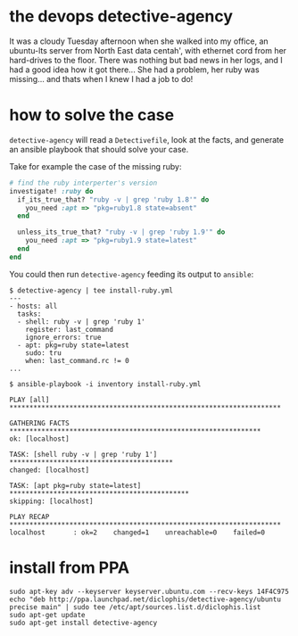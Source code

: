 # the devops detective-agency

It was a cloudy Tuesday afternoon when she walked into my office, an ubuntu-lts server from North East data centah', with ethernet cord from her hard-drives to the floor.
There was nothing but bad news in her logs, and I had a good idea how it got there...
She had a problem, her ruby was missing... and thats when I knew I had a job to do!

# how to solve the case

`detective-agency` will read a `Detectivefile`, look at the facts, and generate an ansible playbook that should solve your case.
    
Take for example the case of the missing ruby:

```ruby
# find the ruby interperter's version
investigate! :ruby do
  if_its_true_that? "ruby -v | grep 'ruby 1.8'" do
    you_need :apt => "pkg=ruby1.8 state=absent"
  end

  unless_its_true_that? "ruby -v | grep 'ruby 1.9'" do
    you_need :apt => "pkg=ruby1.9 state=latest"
  end
end
```

You could then run `detective-agency` feeding its output to `ansible`:

    $ detective-agency | tee install-ruby.yml
    ---
    - hosts: all
      tasks:
      - shell: ruby -v | grep 'ruby 1'
        register: last_command
        ignore_errors: true
      - apt: pkg=ruby state=latest
        sudo: tru
        when: last_command.rc != 0
    ...
    
    $ ansible-playbook -i inventory install-ruby.yml 

    PLAY [all] ******************************************************************** 
    
    GATHERING FACTS *************************************************************** 
    ok: [localhost]
    
    TASK: [shell ruby -v | grep 'ruby 1'] ***************************************** 
    changed: [localhost]
    
    TASK: [apt pkg=ruby state=latest] ********************************************* 
    skipping: [localhost]
    
    PLAY RECAP ******************************************************************** 
    localhost       : ok=2    changed=1    unreachable=0    failed=0

# install from PPA

    sudo apt-key adv --keyserver keyserver.ubuntu.com --recv-keys 14F4C975
    echo "deb http://ppa.launchpad.net/diclophis/detective-agency/ubuntu precise main" | sudo tee /etc/apt/sources.list.d/diclophis.list
    sudo apt-get update
    sudo apt-get install detective-agency
